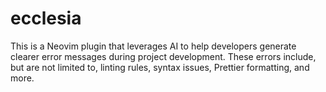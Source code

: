 # ecclesia
This is a Neovim plugin that leverages AI to help developers generate clearer error messages during project development. These errors include, but are not limited to, linting rules, syntax issues, Prettier formatting, and more.

